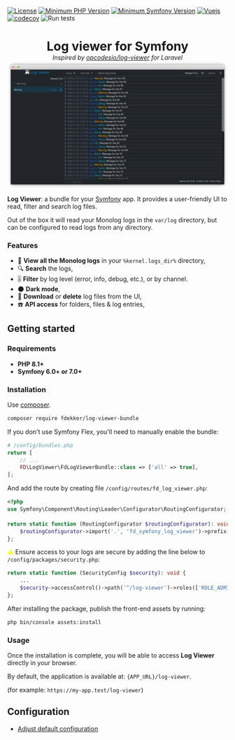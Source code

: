 [![License](https://img.shields.io/badge/license-MIT-brightgreen)](LICENSE)
[![Minimum PHP Version](https://img.shields.io/badge/php-%3E%3D%208.1-8892BF)](https://php.net/)
[![Minimum Symfony Version](https://img.shields.io/badge/symfony-%3E%3D%206.0-brightgreen)](https://symfony.com/doc/current/validation.html)
[![Vuejs](https://img.shields.io/badge/vuejs-3.4-brightgreen)](https://vuejs.org/)
[![codecov](https://codecov.io/gh/frankdekker/symfony-log-viewer-bundle/branch/master/graph/badge.svg)](https://app.codecov.io/gh/frankdekker/symfony-log-viewer-bundle)
![Run tests](https://github.com/frankdekker/symfony-log-viewer-bundle/actions/workflows/test.yml/badge.svg)

<div style="text-align: center">
<h1 style="margin-bottom:0">Log viewer for Symfony</h1>
<i>Inspired by <a href="https://github.com/opcodesio/log-viewer">opcodesio/log-viewer</a> for Laravel</i>
<img src="docs/images/preview.png" alt="log-viewer">
</div>

 **Log Viewer**: a bundle for your [Symfony](https://symfony.com/) app. It provides a user-friendly UI to read, filter and search log files.

Out of the box it will read your Monolog logs in the `var/log` directory, but can be configured to
read logs from any directory.


### Features

- 📂 **View all the Monolog logs** in your `%kernel.logs_dir%` directory,
- 🔍 **Search** the logs,
- 🎚 **Filter** by log level (error, info, debug, etc.), or by channel.
- 🌑 **Dark mode**,
- 💾 **Download** or **delete** log files from the UI,
- ☎️ **API access** for folders, files & log entries,

## Getting started

### Requirements

- **PHP 8.1+**
- **Symfony 6.0+ or 7.0+**

### Installation

Use [composer](https://getcomposer.org/).
```bash
composer require fdekker/log-viewer-bundle
```
If you don't use Symfony Flex, you'll need to manually enable the bundle:
```php
# /config/bundles.php
return [
    // ...
    FD\LogViewer\FdLogViewerBundle::class => ['all' => true],
];
```
And add the route by creating file `/config/routes/fd_log_viewer.php`:
```php
<?php
use Symfony\Component\Routing\Loader\Configurator\RoutingConfigurator;

return static function (RoutingConfigurator $routingConfigurator): void {
    $routingConfigurator->import('.', 'fd_symfony_log_viewer')->prefix('/log-viewer');
};
```
<span style="color:yellow">⚠</span> Ensure access to your logs are secure by adding the line below to `/config/packages/security.php`:
```php
return static function (SecurityConfig $security): void {
    ...
    $security->accessControl()->path('^/log-viewer')->roles(['ROLE_ADMIN']);
};
```

After installing the package, publish the front-end assets by running:
```bash
php bin/console assets:install
```

### Usage

Once the installation is complete, you will be able to access **Log Viewer** directly in your browser.

By default, the application is available at: `{APP_URL}/log-viewer`.

(for example: `https://my-app.test/log-viewer`)

## Configuration
- [Adjust default configuration](docs/configuration.md)
